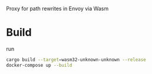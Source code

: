 Proxy for path rewrites in Envoy via Wasm


# Build
run
```bash
cargo build --target=wasm32-unknown-unknown --release
docker-compose up --build
```
